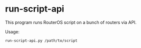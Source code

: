 # run-script-api

This program runs RouterOS script on a bunch of routers via API.

Usage:

    run-script-api.py /path/to/script
